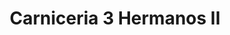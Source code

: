 ---
title: "Carniceria 3 Hermanos II"
url: /ciudad-del-este/carniceria-3-hermanos-ii/
shop: Metzgerei
---